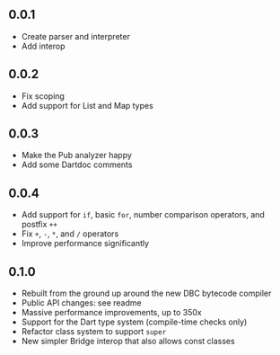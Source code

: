 ## 0.0.1

- Create parser and interpreter
- Add interop

## 0.0.2

- Fix scoping
- Add support for List and Map types

## 0.0.3

- Make the Pub analyzer happy
- Add some Dartdoc comments

## 0.0.4

- Add support for `if`, basic `for`, number comparison operators, and postfix `++`
- Fix `+`, `-`, `*`, and `/` operators
- Improve performance significantly

## 0.1.0

- Rebuilt from the ground up around the new DBC bytecode compiler
- Public API changes: see readme
- Massive performance improvements, up to 350x
- Support for the Dart type system (compile-time checks only)
- Refactor class system to support `super`
- New simpler Bridge interop that also allows const classes